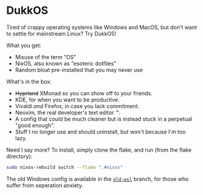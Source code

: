 # DukkOS
Tired of crappy operating systems like Windows and MacOS, but don't want to settle for mainstream Linux? Try DukkOS!

What you get:
- Misuse of the term "OS"
- NixOS, also known as "esoteric dotfiles"
- Random bloat pre-installed that you may never use

What's in the box:
- ~~Hyprland~~ XMonad so you can show off to your friends.
- KDE, for when you want to be productive.
- Vivaldi *and* Firefox, in case you lack commitment.
- Neovim, the real developer's text editor ™.
- A config that *could* be much cleaner but is instead stuck in a perpetual "good enough".
- Stuff I no longer use and should uninstall, but won't because I'm too lazy.

Need I say more?
To install, simply clone the flake, and run (from the flake directory):
```sh
sudo nixos-rebuild switch --flake ".#nixos"
```

The old Windows config is available in the [`old-wsl`](https://github.com/DakshG07/nix-stuff/tree/old-wsl) branch, for those who suffer from seperation anxiety.
